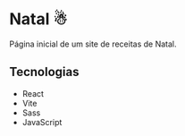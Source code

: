 # Natal &#9731;

Página inicial de um site de receitas de Natal.

## Tecnologias
- React <br>
- Vite <br>
- Sass <br>
- JavaScript <br>